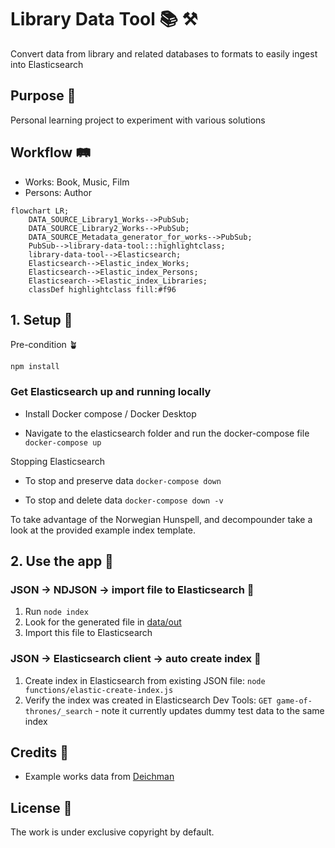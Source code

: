 # Library Data Tool 📚 ⚒️

Convert data from library and related databases to formats to easily ingest into Elasticsearch

## Purpose 💖

Personal learning project to experiment with various solutions

## Workflow 🛤️

- Works: Book, Music, Film
- Persons: Author

```mermaid
flowchart LR;
    DATA_SOURCE_Library1_Works-->PubSub;
    DATA_SOURCE_Library2_Works-->PubSub;
    DATA_SOURCE_Metadata_generator_for_works-->PubSub;
    PubSub-->library-data-tool:::highlightclass;
    library-data-tool-->Elasticsearch;
    Elasticsearch-->Elastic_index_Works;
    Elasticsearch-->Elastic_index_Persons;
    Elasticsearch-->Elastic_index_Libraries;
    classDef highlightclass fill:#f96
```

## 1. Setup 🤖

Pre-condition 🪴

`npm install`

### Get Elasticsearch up and running locally

- Install Docker compose / Docker Desktop

- Navigate to the elasticsearch folder and run the docker-compose file `docker-compose up`

Stopping Elasticsearch

- To stop and preserve data `docker-compose down`

- To stop and delete data `docker-compose down -v`

To take advantage of the Norwegian Hunspell, and decompounder take a look at the provided example index template.

## 2. Use the app 🚀

### JSON -> NDJSON -> import file to Elasticsearch 💾

1. Run `node index`
2. Look for the generated file in [data/out](data/out)
3. Import this file to Elasticsearch

### JSON -> Elasticsearch client -> auto create index 🤖

1. Create index in Elasticsearch from existing JSON file: `node functions/elastic-create-index.js`
2. Verify the index was created in Elasticsearch Dev Tools: `GET game-of-thrones/_search` - note it currently updates dummy test data to the same index

## Credits 👏

- Example works data from [Deichman](https://deichman.no/)

## License 📝

The work is under exclusive copyright by default.
